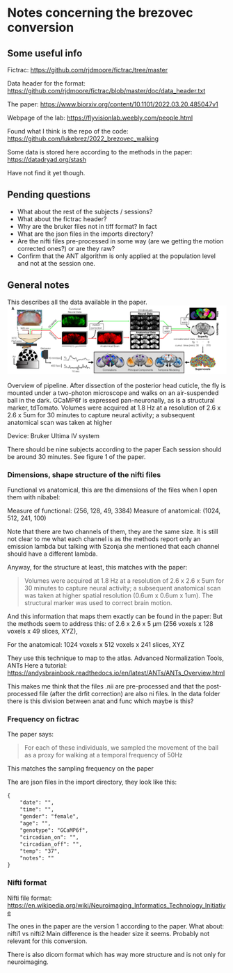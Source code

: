# Notes concerning the brezovec conversion

## Some useful info 

Fictrac:
https://github.com/rjdmoore/fictrac/tree/master

Data header for the format:
https://github.com/rjdmoore/fictrac/blob/master/doc/data_header.txt



The paper:
https://www.biorxiv.org/content/10.1101/2022.03.20.485047v1

Webpage of the lab:
https://flyvisionlab.weebly.com/people.html

Found what I think is the repo of the code:
https://github.com/lukebrez/2022_brezovec_walking

Some data is stored here according to the methods in the paper:
https://datadryad.org/stash

Have not find it yet though.


##  Pending questions 
* What about the rest of the subjects / sessions?
* What about the fictrac header?
* Why are the bruker files not in tiff format? In fact 
* What are the json files in the imports directory?
* Are the nifti files pre-processed in some way (are we getting the motion corrected ones?) or are they raw?
* Confirm that the ANT algorithm is only applied at the population level and not at the session one.

## General notes

This describes all the data available in the paper.
![Figure 1a](./images/figure_1a.png)


Overview of pipeline. After dissection of the posterior head cuticle, the fly is mounted under a two-photon microscope and
walks on an air-suspended ball in the dark. GCaMP6f is expressed pan-neuronally, as is a
structural marker, tdTomato. Volumes were acquired at 1.8 Hz at a resolution of 2.6 x 2.6 x 5um
for 30 minutes to capture neural activity; a subsequent anatomical scan was taken at higher


Device:
 Bruker Ultima IV system

There should be nine subjects according to the paper
Each session should be around 30 minutes. See figure 1 of the paper.

### Dimensions, shape structure of the nifti files


Functional vs anatomical, this are the dimensions of the files when I open them with nibabel:

Measure of functional:
(256, 128, 49, 3384)
Measure of anatomical:
(1024, 512, 241, 100)

Note that there are two channels of them, they are the same size. It is still not clear to me what each channel is as the methods report only an emission lambda but talking with Szonja she mentioned that each channel should have a different lambda.

Anyway, for the structure at least, this matches with the paper:
> Volumes were acquired at 1.8 Hz at a resolution of 2.6 x 2.6 x 5um
for 30 minutes to capture neural activity; a subsequent anatomical scan was taken at higher spatial resolution (0.6um x 0.6um x 1um). The structural marker was used to correct brain
motion.

And this information that maps them exactly can be found in the paper:
But the methods seem to address this:
of 2.6 x 2.6 x 5 µm (256 voxels x 128 voxels x 49 slices,
XYZ),

For the anatomical:
1024 voxels x 512 voxels x 241 slices, XYZ



They use this technique to map to the atlas.
Advanced Normalization Tools, ANTs
Here a tutorial:
https://andysbrainbook.readthedocs.io/en/latest/ANTs/ANTs_Overview.html

This makes me think that the files .nii are pre-processed and that the post-processed file (after the drfit correction) are also ni files. In the data folder there is this division between anat and func which maybe is this? 


### Frequency on fictrac

The paper says:
> For each of these individuals, we sampled the movement of the ball as a proxy for walking at a temporal frequency of 50Hz

This matches the sampling frequency on the paper


The are json files in the import directory, they look like this:

```
{
    "date": "",
    "time": "",
    "gender": "female",
    "age": "",
    "genotype": "GCaMP6f",
    "circadian_on": "",
    "circadian_off": "",
    "temp": "37",
    "notes": ""
}
```

### Nifti format

Nifti file format:
https://en.wikipedia.org/wiki/Neuroimaging_Informatics_Technology_Initiative

The ones in the paper are the version 1 according to the paper.
What about:
nifti1 vs nifti2
Main difference is the header size it seems. Probably not relevant for this conversion. 

There is also dicom format which has way more structure and is not only for neuroimaging.


